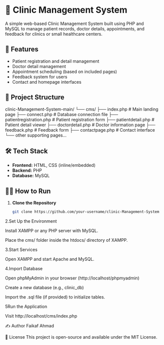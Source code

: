 # 🏥 Clinic Management System

A simple web-based Clinic Management System built using PHP and MySQL to manage patient records, doctor details, appointments, and feedback for clinics or small healthcare centers.

## 🚀 Features

- Patient registration and detail management
- Doctor detail management
- Appointment scheduling (based on included pages)
- Feedback system for users
- Contact and homepage interfaces

## 📁 Project Structure

clinic-Management-System-main/
└── cms/
├── index.php # Main landing page
├── connect.php # Database connection file
├── patientregistration.php # Patient registration form
├── patientdetail.php # Patient detail viewer
├── doctordetail.php # Doctor information page
├── feedback.php # Feedback form
├── contactpage.php # Contact interface
└── other supporting pages...


## 🛠️ Tech Stack

- **Frontend:** HTML, CSS (inline/embedded)
- **Backend:** PHP
- **Database:** MySQL

## 🧑‍💻 How to Run

1. **Clone the Repository**
   ```bash
   git clone https://github.com/your-username/clinic-Management-System.git
2.Set Up the Environment

Install XAMPP or any PHP server with MySQL.

Place the cms/ folder inside the htdocs/ directory of XAMPP.

3.Start Services

Open XAMPP and start Apache and MySQL.

4.Import Database

Open phpMyAdmin in your browser (http://localhost/phpmyadmin)

Create a new database (e.g., clinic_db)

Import the .sql file (if provided) to initialize tables.

5Run the Application

Visit http://localhost/cms/index.php

✍️ Author
Faikaf Ahmad

📜 License
This project is open-source and available under the MIT License.
